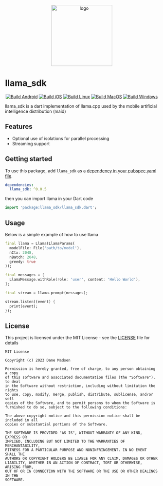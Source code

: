 <div align="center" id = "top">
  <img alt="logo" height="200px" src="https://raw.githubusercontent.com/Mobile-Artificial-Intelligence/maid/refs/heads/main/images/logo.png">
</div>

# llama_sdk

<div align="center">

[![Build Android](https://github.com/Mobile-Artificial-Intelligence/llama_sdk/actions/workflows/build-android.yml/badge.svg)](https://github.com/Mobile-Artificial-Intelligence/llama_sdk/actions/workflows/build-android.yml)
[![Build iOS](https://github.com/Mobile-Artificial-Intelligence/llama_sdk/actions/workflows/build-ios.yml/badge.svg)](https://github.com/Mobile-Artificial-Intelligence/llama_sdk/actions/workflows/build-ios.yml)
[![Build Linux](https://github.com/Mobile-Artificial-Intelligence/llama_sdk/actions/workflows/build-linux.yml/badge.svg)](https://github.com/Mobile-Artificial-Intelligence/llama_sdk/actions/workflows/build-linux.yml)
[![Build MacOS](https://github.com/Mobile-Artificial-Intelligence/llama_sdk/actions/workflows/build-macos.yml/badge.svg)](https://github.com/Mobile-Artificial-Intelligence/llama_sdk/actions/workflows/build-macos.yml)
[![Build Windows](https://github.com/Mobile-Artificial-Intelligence/llama_sdk/actions/workflows/build-windows.yml/badge.svg)](https://github.com/Mobile-Artificial-Intelligence/llama_sdk/actions/workflows/build-windows.yml)

</div>

llama_sdk is a dart implementation of llama.cpp used by the mobile artificial intelligence distribution (maid)

## Features

- Optional use of isolations for parallel processing
- Streaming support

## Getting started

To use this package, add `llama_sdk` as a [dependency in your pubspec.yaml file](https://flutter.io/platform-plugins/).

```yaml
dependencies:
  llama_sdk: ^0.0.5
```

then you can import llama in your Dart code

```dart
import 'package:llama_sdk/llama_sdk.dart';
```

## Usage

Below is a simple example of how to use llama

```dart
final llama = Llama(LlamaParams(
  modelFile: File('path/to/model'),
  nCtx: 2048, 
  nBatch: 2048,
  greedy: true
));

final messages = [
  LlamaMessage.withRole(role: 'user', content: 'Hello World'),
];

final stream = llama.prompt(messages);

stream.listen((event) {
  print(event);
});
```

## License

This project is licensed under the MIT License - see the [LICENSE](LICENSE) file for details
```
MIT License

Copyright (c) 2023 Dane Madsen

Permission is hereby granted, free of charge, to any person obtaining a copy
of this software and associated documentation files (the "Software"), to deal
in the Software without restriction, including without limitation the rights
to use, copy, modify, merge, publish, distribute, sublicense, and/or sell
copies of the Software, and to permit persons to whom the Software is
furnished to do so, subject to the following conditions:

The above copyright notice and this permission notice shall be included in all
copies or substantial portions of the Software.

THE SOFTWARE IS PROVIDED "AS IS", WITHOUT WARRANTY OF ANY KIND, EXPRESS OR
IMPLIED, INCLUDING BUT NOT LIMITED TO THE WARRANTIES OF MERCHANTABILITY,
FITNESS FOR A PARTICULAR PURPOSE AND NONINFRINGEMENT. IN NO EVENT SHALL THE
AUTHORS OR COPYRIGHT HOLDERS BE LIABLE FOR ANY CLAIM, DAMAGES OR OTHER
LIABILITY, WHETHER IN AN ACTION OF CONTRACT, TORT OR OTHERWISE, ARISING FROM,
OUT OF OR IN CONNECTION WITH THE SOFTWARE OR THE USE OR OTHER DEALINGS IN THE
SOFTWARE.
```
